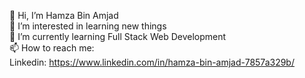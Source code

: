   👋 Hi, I’m Hamza Bin Amjad  
  👀 I’m interested in learning new things  
  🌱 I’m currently learning Full Stack Web Development  
  📫 How to reach me:  
  Linkedin: https://www.linkedin.com/in/hamza-bin-amjad-7857a329b/
